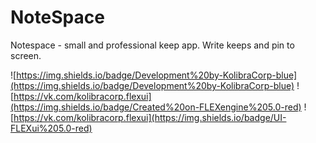 # NoteSpace
Notespace - small and professional keep app. Write keeps and pin to screen.

![https://img.shields.io/badge/Development%20by-KolibraCorp-blue](https://img.shields.io/badge/Development%20by-KolibraCorp-blue) ![https://vk.com/kolibracorp.flexui](https://img.shields.io/badge/Created%20on-FLEXengine%205.0-red) ![https://vk.com/kolibracorp.flexui](https://img.shields.io/badge/UI-FLEXui%205.0-red)
